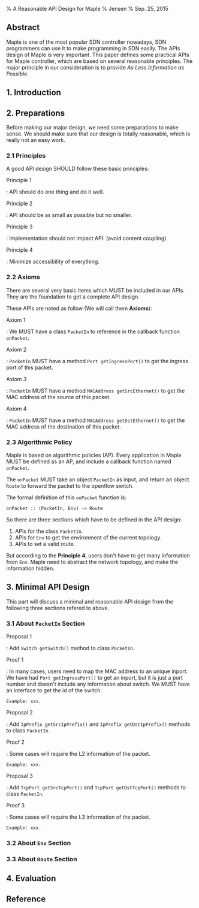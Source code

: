 % A Reasonable API Design for Maple
% Jensen
% Sep. 25, 2015

## Abstract

Maple is one of the most popular SDN controller nowadays, SDN programmers can use it to make programming in SDN easily. The APIs design of Maple is very important. This paper defines some practical APIs for Maple controller, which are based on several reasonable principles. The major principle in our consideration is to provide _As Less Information as Possible_.

<!-- TODO: make it more detail when the main body finished. -->

## 1. Introduction

<!-- TODO: Introduction should be completed after following and before abstract -->

## 2. Preparations

Before making our major design, we need some preparations to make sense. We should make sure that our design is totally reasonable, which is really not an easy work.

### 2.1 Principles

A good API design SHOULD follow these basic principles:

Principle 1

: API should do one thing and do it well.

Principle 2

: API should be as small as possible but no smaller.

Principle 3

: Implementation should not impact API. (avoid content coupling)

Principle 4

: Minimize accessibility of everything.

### 2.2 Axioms

There are several very basic items which MUST be included in our APIs. They are the foundation to get a complete API design.

These APIs are noted as follow (We will call them **Axioms**):

Axiom 1

: We MUST have a class `PacketIn` to reference in the callback function `onPacket`.

Axiom 2

: `PacketIn` MUST have a method `Port getIngressPort()` to get the ingress port of this packet.

Axiom 3

: `PacketIn` MUST have a method `MACAddress getSrcEthernet()` to get the MAC address of the source of this packet.

Axiom 4

: `PacketIn` MUST have a method `MACAddress getDstEthernet()` to get the MAC address of the destination of this packet.

### 2.3 Algorithmic Policy

Maple is based on algorithmic policies (AP). Every application in Maple MUST be defined as an AP, and include a callback function named `onPacket`.

The `onPacket` MUST take an object `PacketIn` as input, and return an object `Route` to forward the packet to the openflow switch.

The formal definition of this `onPacket` function is:

    onPacket :: (PacketIn, Env) -> Route

So there are three sections which have to be defined in the API design:

1. APIs for the class `PacketIn`.
2. APIs for `Env` to get the environment of the current topology.
3. APIs to set a valid route.

But according to the **Principle 4**, users don't have to get many information from `Env`. Maple need to abstract the network topology, and make the information hidden.

## 3. Minimal API Design

This part will discuss a minimal and reasonable API design from the following three sections refered to above.

### 3.1 About `PacketIn` Section

Proposal 1

: Add `Switch getSwitch()` method to class `PacketIn`.

Proof 1

: In many cases, users need to map the MAC address to an unique inport. We have had `Port getIngressPort()` to get an inport, but it is just a port number and doesn't include any information about switch. We MUST have an interface to get the id of the switch.

    Example: xxx.

<!-- End of Proposal -->

Proposal 2

: Add `IpPrefix getSrcIpPrefix()` and `IpPrefix getDstIpPrefix()` methods to class `PacketIn`.

Proof 2

: Some cases will require the L2 information of the packet.

    Example: xxx.

<!-- End of Proposal -->

Proposal 3

: Add `TcpPort getSrcTcpPort()` and `TcpPort getDstTcpPort()` methods to class `PacketIn`.

Proof 3

: Some cases will require the L3 information of the packet.

    Example: xxx.

<!-- End of Proposal -->

### 3.2 About `Env` Section

### 3.3 About `Route` Section

## 4. Evaluation

## Reference
